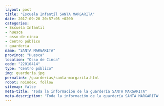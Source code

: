 ```yaml
---
layout: post
title: "Escuela Infantil SANTA MARGARITA"
date: 2017-09-20 20:57:05 +0200
categories:
- Escuela Infantil
- huesca
- osso-de-cinca
- Centro público
- guarderia
name: "SANTA MARGARITA"
province: "Huesca"
location: "Osso de Cinca"
code: "22010414"
type: "Centro público"
img: guarderia.jpg
permalink: /guarderias/santa-margarita.html
robot: noindex, follow
sitemap: false
meta-title: "Toda la información de la guardería SANTA MARGARITA"
meta-description: "Toda la información de la guardería SANTA MARGARITA"
---
```

